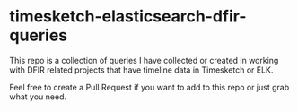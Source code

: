 # timesketch-elasticsearch-dfir-queries

This repo is a collection of queries I have collected or created in working with DFIR related projects that have timeline data in Timesketch or ELK.

Feel free to create a Pull Request if you want to add to this repo or just grab what you need.
